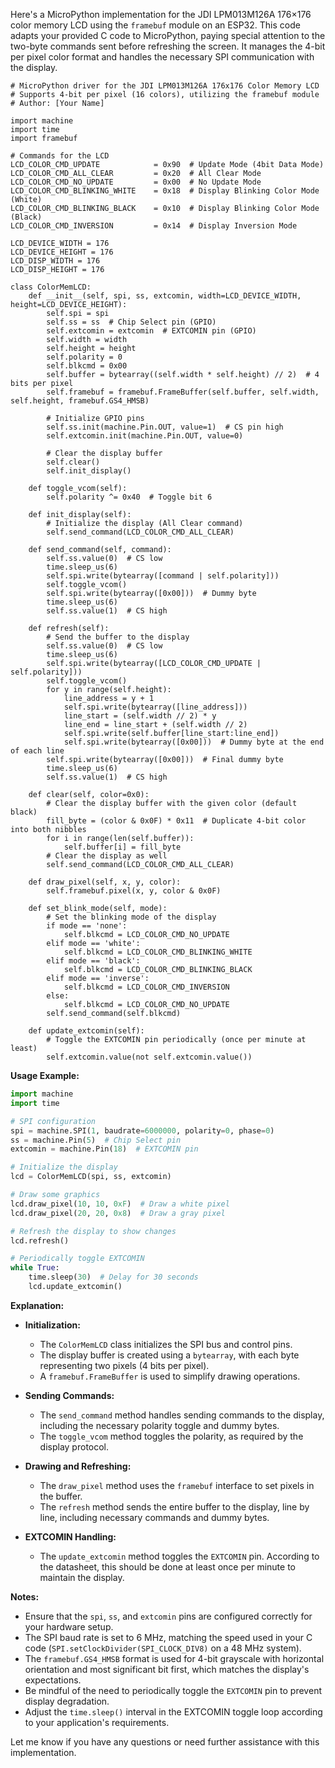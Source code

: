 Here's a MicroPython implementation for the JDI LPM013M126A 176×176 color memory LCD using the `framebuf` module on an ESP32. This code adapts your provided C code to MicroPython, paying special attention to the two-byte commands sent before refreshing the screen. It manages the 4-bit per pixel color format and handles the necessary SPI communication with the display.
```
# MicroPython driver for the JDI LPM013M126A 176x176 Color Memory LCD
# Supports 4-bit per pixel (16 colors), utilizing the framebuf module
# Author: [Your Name]

import machine
import time
import framebuf

# Commands for the LCD
LCD_COLOR_CMD_UPDATE            = 0x90  # Update Mode (4bit Data Mode)
LCD_COLOR_CMD_ALL_CLEAR         = 0x20  # All Clear Mode
LCD_COLOR_CMD_NO_UPDATE         = 0x00  # No Update Mode
LCD_COLOR_CMD_BLINKING_WHITE    = 0x18  # Display Blinking Color Mode (White)
LCD_COLOR_CMD_BLINKING_BLACK    = 0x10  # Display Blinking Color Mode (Black)
LCD_COLOR_CMD_INVERSION         = 0x14  # Display Inversion Mode

LCD_DEVICE_WIDTH = 176
LCD_DEVICE_HEIGHT = 176
LCD_DISP_WIDTH = 176
LCD_DISP_HEIGHT = 176

class ColorMemLCD:
    def __init__(self, spi, ss, extcomin, width=LCD_DEVICE_WIDTH, height=LCD_DEVICE_HEIGHT):
        self.spi = spi
        self.ss = ss  # Chip Select pin (GPIO)
        self.extcomin = extcomin  # EXTCOMIN pin (GPIO)
        self.width = width
        self.height = height
        self.polarity = 0
        self.blkcmd = 0x00
        self.buffer = bytearray((self.width * self.height) // 2)  # 4 bits per pixel
        self.framebuf = framebuf.FrameBuffer(self.buffer, self.width, self.height, framebuf.GS4_HMSB)
        
        # Initialize GPIO pins
        self.ss.init(machine.Pin.OUT, value=1)  # CS pin high
        self.extcomin.init(machine.Pin.OUT, value=0)
        
        # Clear the display buffer
        self.clear()
        self.init_display()
        
    def toggle_vcom(self):
        self.polarity ^= 0x40  # Toggle bit 6
        
    def init_display(self):
        # Initialize the display (All Clear command)
        self.send_command(LCD_COLOR_CMD_ALL_CLEAR)
        
    def send_command(self, command):
        self.ss.value(0)  # CS low
        time.sleep_us(6)
        self.spi.write(bytearray([command | self.polarity]))
        self.toggle_vcom()
        self.spi.write(bytearray([0x00]))  # Dummy byte
        time.sleep_us(6)
        self.ss.value(1)  # CS high
        
    def refresh(self):
        # Send the buffer to the display
        self.ss.value(0)  # CS low
        time.sleep_us(6)
        self.spi.write(bytearray([LCD_COLOR_CMD_UPDATE | self.polarity]))
        self.toggle_vcom()
        for y in range(self.height):
            line_address = y + 1
            self.spi.write(bytearray([line_address]))
            line_start = (self.width // 2) * y
            line_end = line_start + (self.width // 2)
            self.spi.write(self.buffer[line_start:line_end])
            self.spi.write(bytearray([0x00]))  # Dummy byte at the end of each line
        self.spi.write(bytearray([0x00]))  # Final dummy byte
        time.sleep_us(6)
        self.ss.value(1)  # CS high
        
    def clear(self, color=0x0):
        # Clear the display buffer with the given color (default black)
        fill_byte = (color & 0x0F) * 0x11  # Duplicate 4-bit color into both nibbles
        for i in range(len(self.buffer)):
            self.buffer[i] = fill_byte
        # Clear the display as well
        self.send_command(LCD_COLOR_CMD_ALL_CLEAR)
        
    def draw_pixel(self, x, y, color):
        self.framebuf.pixel(x, y, color & 0x0F)
        
    def set_blink_mode(self, mode):
        # Set the blinking mode of the display
        if mode == 'none':
            self.blkcmd = LCD_COLOR_CMD_NO_UPDATE
        elif mode == 'white':
            self.blkcmd = LCD_COLOR_CMD_BLINKING_WHITE
        elif mode == 'black':
            self.blkcmd = LCD_COLOR_CMD_BLINKING_BLACK
        elif mode == 'inverse':
            self.blkcmd = LCD_COLOR_CMD_INVERSION
        else:
            self.blkcmd = LCD_COLOR_CMD_NO_UPDATE
        self.send_command(self.blkcmd)
        
    def update_extcomin(self):
        # Toggle the EXTCOMIN pin periodically (once per minute at least)
        self.extcomin.value(not self.extcomin.value())
```
**Usage Example:**

```python
import machine
import time

# SPI configuration
spi = machine.SPI(1, baudrate=6000000, polarity=0, phase=0)
ss = machine.Pin(5)  # Chip Select pin
extcomin = machine.Pin(18)  # EXTCOMIN pin

# Initialize the display
lcd = ColorMemLCD(spi, ss, extcomin)

# Draw some graphics
lcd.draw_pixel(10, 10, 0xF)  # Draw a white pixel
lcd.draw_pixel(20, 20, 0x8)  # Draw a gray pixel

# Refresh the display to show changes
lcd.refresh()

# Periodically toggle EXTCOMIN
while True:
    time.sleep(30)  # Delay for 30 seconds
    lcd.update_extcomin()
```

**Explanation:**

- **Initialization:**
  - The `ColorMemLCD` class initializes the SPI bus and control pins.
  - The display buffer is created using a `bytearray`, with each byte representing two pixels (4 bits per pixel).
  - A `framebuf.FrameBuffer` is used to simplify drawing operations.

- **Sending Commands:**
  - The `send_command` method handles sending commands to the display, including the necessary polarity toggle and dummy bytes.
  - The `toggle_vcom` method toggles the polarity, as required by the display protocol.

- **Drawing and Refreshing:**
  - The `draw_pixel` method uses the `framebuf` interface to set pixels in the buffer.
  - The `refresh` method sends the entire buffer to the display, line by line, including necessary commands and dummy bytes.

- **EXTCOMIN Handling:**
  - The `update_extcomin` method toggles the `EXTCOMIN` pin. According to the datasheet, this should be done at least once per minute to maintain the display.

**Notes:**

- Ensure that the `spi`, `ss`, and `extcomin` pins are configured correctly for your hardware setup.
- The SPI baud rate is set to 6 MHz, matching the speed used in your C code (`SPI.setClockDivider(SPI_CLOCK_DIV8)` on a 48 MHz system).
- The `framebuf.GS4_HMSB` format is used for 4-bit grayscale with horizontal orientation and most significant bit first, which matches the display's expectations.
- Be mindful of the need to periodically toggle the `EXTCOMIN` pin to prevent display degradation.
- Adjust the `time.sleep()` interval in the EXTCOMIN toggle loop according to your application's requirements.

Let me know if you have any questions or need further assistance with this implementation.

